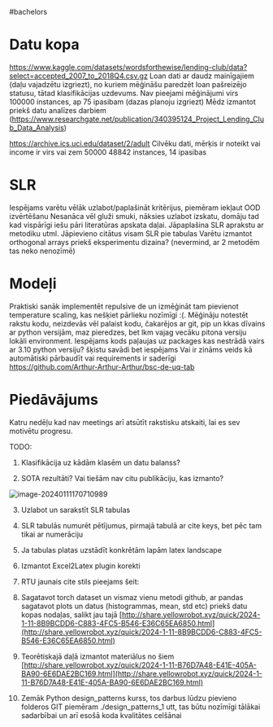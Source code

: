 #bachelors 
# Datu kopa
https://www.kaggle.com/datasets/wordsforthewise/lending-club/data?select=accepted_2007_to_2018Q4.csv.gz
Loan dati ar daudz mainīgajiem (daļu vajadzētu izgriezt), no kuriem mēģināšu paredzēt loan pašreizējo statusu, tātad klasifikācijas uzdevums. Nav pieejami mēģinājumi
virs 100000 instances, ap 75 ipasibam (dazas planoju izgriezt)
Mēdz izmantot priekš datu analīzes darbiem (https://www.researchgate.net/publication/340395124_Project_Lending_Club_Data_Analysis)

https://archive.ics.uci.edu/dataset/2/adult
Cilvēku dati, mērķis ir noteikt vai income ir virs vai zem 50000
48842 instances, 14 ipasibas
# SLR
Iespējams varētu vēlāk uzlabot/paplašināt kritērijus, piemēram iekļaut OOD izvērtēšanu
Nesanāca vēl gluži smuki, nāksies uzlabot izskatu, domāju tad kad vispārīgi iešu pāri literatūras apskata daļai.
Jāpaplašina SLR aprakstu ar metodiku utml.
Jāpievieno citātus visam SLR pie tabulas
Varētu izmantot orthogonal arrays priekš eksperimentu dizaina? (nevermind, ar 2 metodēm tas neko nenozīmē)
# Modeļi
Praktiski sanāk implementēt repulsive de un izmēģināt tam pievienot temperature scaling, kas nešķiet pārlieku nozīmīgi :(. 
Mēģināju notestēt rakstu kodu, neizdevās vēl palaist kodu, čakarējos ar git, pip un kkas dīvains ar python versijām, maz pieredzes, bet lkm vajag vecāku pitona versiju lokāli environment. 
Iespējams kods paļaujas uz packages kas nestrādā vairs ar 3.10 python versiju? šķistu savādi bet iespējams
Vai ir zināms veids kā automātiski pārbaudīt vai requirements ir saderīgi
https://github.com/Arthur-Arthur-Arthur/bsc-de-uq-tab

# Piedāvājums
Katru nedēļu kad nav meetings arī atsūtīt rakstisku atskaiti, lai es sev motivētu progresu.

TODO:

1. Klasifikācija uz kādām klasēm un datu balanss?
    
2. SOTA rezultāti? Vai tiešām nav citu publikāciju, kas izmanto?
    

![image-20240111170710989](http://share.yellowrobot.xyz/upic/89f607cdf513f92a01e8f9586c7fad0f_1704985631.png)

3. Uzlabot un sarakstīt SLR tabulas
    
4. SLR tabulās numurēt pētījumus, pirmajā tabulā ar cite keys, bet pēc tam tikai ar numerāciju
    
5. Ja tabulas platas uzstādīt konkrētām lapām latex landscape
    
6. Izmantot Excel2Latex plugin korekti
    
7. RTU jaunais cite stils pieejams šeit:
    
8. Sagatavot torch dataset un vismaz vienu metodi github, ar pandas sagatavot plots un datus (histogrammas, mean, std etc) priekš datu kopas nodaļas, salikt jau tajā [http://share.yellowrobot.xyz/quick/2024-1-11-8B9BCDD6-C883-4FC5-B546-E36C65EA6850.html](http://share.yellowrobot.xyz/quick/2024-1-11-8B9BCDD6-C883-4FC5-B546-E36C65EA6850.html)
    
9. Teorētiskajā daļā izmantot materiālus no šiem [http://share.yellowrobot.xyz/quick/2024-1-11-B76D7A48-E41E-405A-BA90-6E6DAE2BC169.html](http://share.yellowrobot.xyz/quick/2024-1-11-B76D7A48-E41E-405A-BA90-6E6DAE2BC169.html)
    
10. Zemāk Python design_patterns kurss, tos darbus lūdzu pievieno folderos GIT piemēram ./design_patterns_1 utt, tas būtu nozīmīgi tālākai sadarbībai un arī esošā koda kvalitātes celšānai